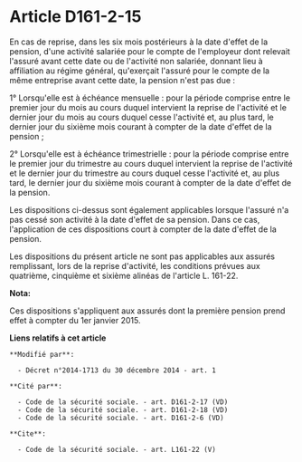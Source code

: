 # Article D161-2-15

En cas de reprise, dans les six mois postérieurs à la date d'effet de la pension, d'une activité salariée pour le compte de
l'employeur dont relevait l'assuré avant cette date ou de l'activité non salariée, donnant lieu à affiliation au régime
général, qu'exerçait l'assuré pour le compte de la même entreprise avant cette date, la pension n'est pas due : 

1° Lorsqu'elle est à échéance mensuelle : pour la période comprise entre le premier jour du mois au cours duquel intervient
la reprise de l'activité et le dernier jour du mois au cours duquel cesse l'activité et, au plus tard, le dernier jour du
sixième mois courant à compter de la date d'effet de la pension ; 

2° Lorsqu'elle est à échéance trimestrielle : pour la période comprise entre le premier jour du trimestre au cours duquel
intervient la reprise de l'activité et le dernier jour du trimestre au cours duquel cesse l'activité et, au plus tard, le
dernier jour du sixième mois courant à compter de la date d'effet de la pension. 

Les dispositions ci-dessus sont également applicables lorsque l'assuré n'a pas cessé son activité à la date d'effet de sa
pension. Dans ce cas, l'application de ces dispositions court à compter de la date d'effet de la pension. 

Les dispositions du présent article ne sont pas applicables aux assurés remplissant, lors de la reprise d'activité, les
conditions prévues aux quatrième, cinquième et sixième alinéas de l'article L. 161-22.

**Nota:**

Ces dispositions s'appliquent aux assurés dont la première pension prend effet à compter du 1er janvier 2015.

**Liens relatifs à cet article**

	**Modifié par**:

	  - Décret n°2014-1713 du 30 décembre 2014 - art. 1

	**Cité par**:

	  - Code de la sécurité sociale. - art. D161-2-17 (VD)
	  - Code de la sécurité sociale. - art. D161-2-18 (VD)
	  - Code de la sécurité sociale. - art. D161-2-6 (VD)

	**Cite**:

	  - Code de la sécurité sociale. - art. L161-22 (V)
